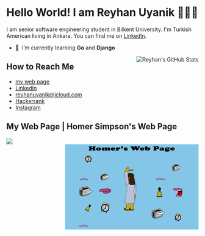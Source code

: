 # Hello World! I am Reyhan Uyanik 👩🏻‍💻
I am senior software engineering student in Bilkent University. I'm Turkish American living in Ankara. You can find me on [LinkedIn](https://www.linkedin.com/in/reyhan-uyanik).

- :seedling: &nbsp;I’m currently learning **Go** and **Django**

<a href="https://github.com/reyhan-1/reyhan-1">
  <img align="right" src=https://github-readme-stats.vercel.app/api/top-langs/?username=reyhan-1&layout=compact&langs_count=6&show_icons=true&theme=radical alt="Reyhan's GitHub Stats" />
 </a>



## How to Reach Me 
- [my web page](http://reyhan-1.github.io/)
- [LinkedIn](https://www.linkedin.com/in/reyhan-uyanik)
- reyhanuyanik@icloud.com
- [Hackerrank](https://www.hackerrank.com/reyhanu)
- [Instagram](https://www.instagram.com/uyanikre/)


 ## My Web Page | Homer Simpson's Web Page
  <img align="left" src="https://raw.githubusercontent.com/reyhan-1/reyhan-1/master/reyhan.gif" width="350">
 <img align="right" src="https://raw.githubusercontent.com/reyhan-1/reyhan-1/master/homer.gif" width="350">


<!--
**reyhan-1/reyhan-1** is a ✨ _special_ ✨ repository because its `README.md` (this file) appears on your GitHub profile.
![My Top](https://github-readme-stats.vercel.app/api?username=reyhan-1&show_icons=true&theme=radical)

Here are some ideas to get you started:

- 🔭 I’m currently working on ...
- 🌱 I’m currently learning ...
- 👯 I’m looking to collaborate on ...
- 🤔 I’m looking for help with ...
- 💬 Ask me about ...
- 📫 How to reach me: ...
- 😄 Pronouns: ...
- ⚡ Fun fact: ...

<a href="https://github.com/reyhan-1/reyhan-1">
  <img src="https://github-readme-stats.vercel.app/api?username=reyhan-1&show_icons=true&line_height=27&count_private=true&title_color=ffffff&text_color=c9cacc&icon_color=2bbc8a&bg_color=1d1f21" alt="Reyhan's GitHub Stats" />
</a>
-->

